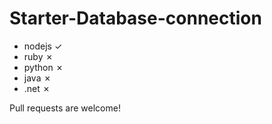 # Starter-Database-connection

- nodejs ✓
- ruby ✗
- python ✗
- java ✗
- .net ✗


Pull requests are welcome!